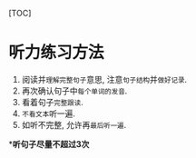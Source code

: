 [TOC]

# 听力练习方法

1. 阅读并`理解完整句子`意思, 注意`句子结构`并`做好记录`.
2. 再次确认句子中`每个单词的发音`.
3. 看着句子`完整跟读`.
4. `不看文本`听一遍.
5. 如听不完整, 允许再`最后听一遍`.

***听句子尽量不超过3次**

